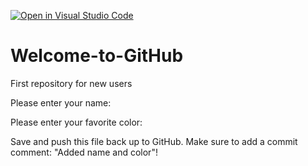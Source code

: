 [![Open in Visual Studio Code](https://classroom.github.com/assets/open-in-vscode-f059dc9a6f8d3a56e377f745f24479a46679e63a5d9fe6f495e02850cd0d8118.svg)](https://classroom.github.com/online_ide?assignment_repo_id=6786890&assignment_repo_type=AssignmentRepo)
# Welcome-to-GitHub
First repository for new users

Please enter your name:

Please enter your favorite color:

Save and push this file back up to GitHub. 
Make sure to add a commit comment: "Added name and color"!

